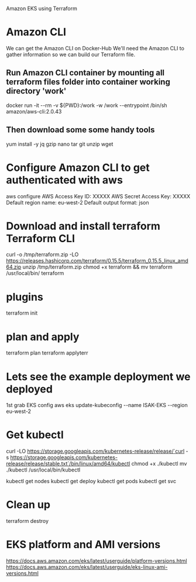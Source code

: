 Amazon EKS using Terraform

# Amazon CLI
We can get the Amazon CLI on Docker-Hub
We'll need the Amazon CLI to gather information so we can build our Terraform file.

## Run Amazon CLI container by mounting all terraform files folder into container working directory 'work'
docker run -it --rm -v ${PWD}:/work -w /work --entrypoint /bin/sh amazon/aws-cli:2.0.43

## Then download some some handy tools 
yum install -y jq gzip nano tar git unzip wget

# Configure Amazon CLI to get authenticated with aws

aws configure
AWS Access Key ID: XXXXX
AWS Secret Access Key: XXXXX
Default region name: eu-west-2
Default output format: json


# Download and install terraform Terraform CLI

curl -o /tmp/terraform.zip -LO https://releases.hashicorp.com/terraform/0.15.5/terraform_0.15.5_linux_amd64.zip
unzip /tmp/terraform.zip
chmod +x terraform && mv terraform /usr/local/bin/
terraform

# plugins

terraform init
# plan and apply
terraform plan
terraform applyterr

# Lets see the example deployment we deployed
1st grab EKS config
aws eks update-kubeconfig --name ISAK-EKS --region eu-west-2

# Get kubectl

curl -LO https://storage.googleapis.com/kubernetes-release/release/`curl -s https://storage.googleapis.com/kubernetes-release/release/stable.txt`/bin/linux/amd64/kubectl
chmod +x ./kubectl
mv ./kubectl /usr/local/bin/kubectl

kubectl get nodes
kubectl get deploy
kubectl get pods
kubectl get svc


# Clean up
terraform destroy

# EKS platform and AMI versions
https://docs.aws.amazon.com/eks/latest/userguide/platform-versions.html
https://docs.aws.amazon.com/eks/latest/userguide/eks-linux-ami-versions.html